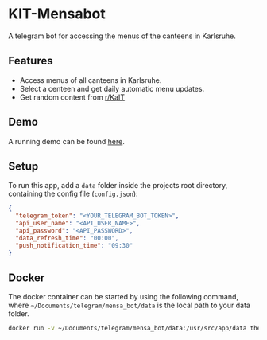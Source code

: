 # KIT-Mensabot

A telegram bot for accessing the menus of the canteens in Karlsruhe.

## Features

- Access menus of all canteens in Karlsruhe.
- Select a centeen and get daily automatic menu updates.
- Get random content from [r/KaIT](https://www.reddit.com/r/KaIT/)
## Demo

A running demo can be found [here](https://t.me/ka_mensabot).
## Setup
To run this app, add a `data` folder inside the projects root directory, containing the config file (`config.json`):

```json
{
  "telegram_token": "<YOUR_TELEGRAM_BOT_TOKEN>",
  "api_user_name": "<API_USER_NAME>",
  "api_password": "<API_PASSWORD>",
  "data_refresh_time": "00:00",
  "push_notification_time": "09:30"
}
```
## Docker

The docker container can be started by using the following command, where `~/Documents/telegram/mensa_bot/data` is the local path to your data folder.
```bash
docker run -v ~/Documents/telegram/mensa_bot/data:/usr/src/app/data therealjohannes/kit-mensabot
```
